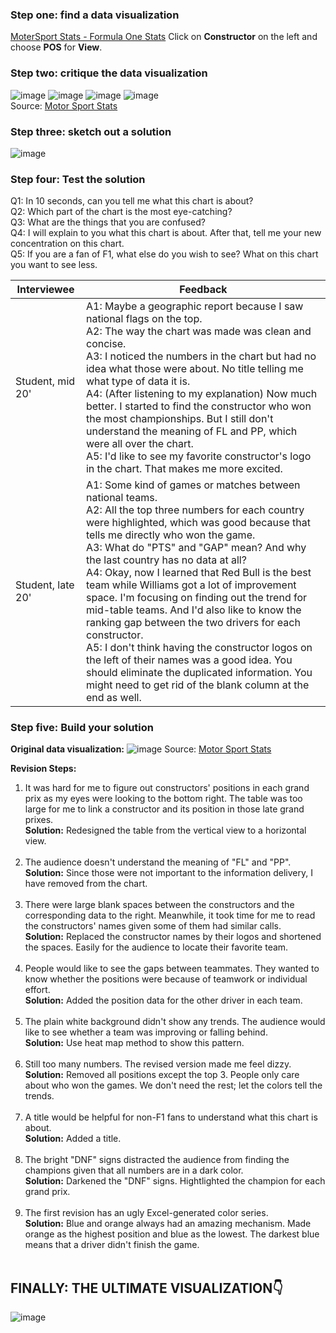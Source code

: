 ### Step one: find a data visualization
[MoterSport Stats - Formula One Stats](https://www.motorsportstats.com/results/formula-one/2022/brazilian-grand-prix/standings)
Click on **Constructor** on the left and choose **POS** for **View**.


### Step two: critique the data visualization
![image](https://user-images.githubusercontent.com/102596125/202081814-48d6bbb8-7256-42b5-8021-555e88b7c29c.png)
![image](https://user-images.githubusercontent.com/102596125/202081835-d13f1da6-5b20-46b9-86c6-2dec75fd28f6.png)
![image](https://user-images.githubusercontent.com/102596125/202081853-37ac0604-db77-46ae-a304-d64d18642bd4.png)
![image](https://user-images.githubusercontent.com/102596125/202081866-2c9cabf3-fa89-4b77-89eb-aa3ef32b57e5.png)
<br />
Source: [Motor Sport Stats](https://www.motorsportstats.com/results/formula-one/2022/brazilian-grand-prix/standings)


### Step three: sketch out a solution
![image](https://user-images.githubusercontent.com/102596125/202118298-473ebf8d-83f2-4a4f-9136-a1ffcff15bc8.png)


### Step four: Test the solution
Q1: In 10 seconds, can you tell me what this chart is about?<br />
Q2: Which part of the chart is the most eye-catching?<br />
Q3: What are the things that you are confused? <br />
Q4: I will explain to you what this chart is about. After that, tell me your new concentration on this chart.<br />
Q5: If you are a fan of F1, what else do you wish to see? What on this chart you want to see less.<br />

Interviewee  | Feedback
------------- | -------------
Student, mid 20'  | A1: Maybe a geographic report because I saw national flags on the top.<br />A2: The way the chart was made was clean and concise.<br />A3: I noticed the numbers in the chart but had no idea what those were about. No title telling me what type of data it is.<br />A4: (After listening to my explanation) Now much better. I started to find the constructor who won the most championships. But I still don't understand the meaning of FL and PP, which were all over the chart.<br />A5: I'd like to see my favorite constructor's logo in the chart. That makes me more excited.
Student, late 20'  | A1: Some kind of games or matches between national teams.<br />A2: All the top three numbers for each country were highlighted, which was good because that tells me directly who won the game.<br />A3: What do "PTS" and "GAP" mean? And why the last country has no data at all?<br />A4: Okay, now I learned that Red Bull is the best team while Williams got a lot of improvement space. I'm focusing on finding out the trend for mid-table teams. And I'd also like to know the ranking gap between the two drivers for each constructor.<br />A5: I don't think having the constructor logos on the left of their names was a good idea. You should eliminate the duplicated information. You might need to get rid of the blank column at the end as well.


### Step five: Build your solution
**Original data visualization:**
![image](https://user-images.githubusercontent.com/102596125/202100403-4d97898a-d48b-4858-8b40-febc6336b965.png)
Source: [Motor Sport Stats](https://www.motorsportstats.com/results/formula-one/2022/brazilian-grand-prix/standings)

**Revision Steps:**
1. It was hard for me to figure out constructors' positions in each grand prix as my eyes were looking to the bottom right. The table was too large for me to link a constructor and its position in those late grand prixes.<br />
**Solution:** Redesigned the table from the vertical view to a horizontal view.<br /><br />
2. The audience doesn't understand the meaning of "FL" and "PP".<br />
**Solution:** Since those were not important to the information delivery, I have removed from the chart.<br /><br />
3. There were large blank spaces between the constructors and the corresponding data to the right. Meanwhile, it took time for me to read the constructors' names given some of them had similar calls.<br />
**Solution:** Replaced the constructor names by their logos and shortened the spaces. Easily for the audience to locate their favorite team.<br /><br />
4. People would like to see the gaps between teammates. They wanted to know whether the positions were because of teamwork or individual effort.<br />
**Solution:** Added the position data for the other driver in each team.<br /><br />
5. The plain white background didn't show any trends. The audience would like to see whether a team was improving or falling behind.<br />
**Solution:** Use heat map method to show this pattern.<br /><br />
6. Still too many numbers. The revised version made me feel dizzy.<br />
**Solution:** Removed all positions except the top 3. People only care about who won the games. We don't need the rest; let the colors tell the trends.<br /><br />
7. A title would be helpful for non-F1 fans to understand what this chart is about.<br />
**Solution:** Added a title.<br /><br />
8. The bright "DNF" signs distracted the audience from finding the champions given that all numbers are in a dark color.<br />
**Solution:** Darkened the "DNF" signs. Hightlighted the champion for each grand prix.<br /><br />
9. The first revision has an ugly Excel-generated color series.<br />
**Solution:** Blue and orange always had an amazing mechanism. Made orange as the highest position and blue as the lowest. The darkest blue means that a driver didn't finish the game.<br /><br />

## FINALLY: THE ULTIMATE VISUALIZATION👇
![image](https://user-images.githubusercontent.com/102596125/202099385-da192375-5f59-443e-91b3-7987a166698d.png)
